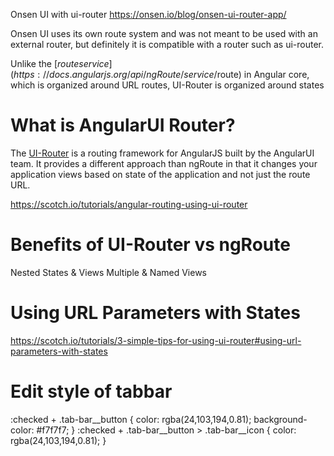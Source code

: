 

Onsen UI with ui-router
https://onsen.io/blog/onsen-ui-router-app/


Onsen UI uses its own route system and was not meant to be used with an external router, but definitely it is compatible with a router such as ui-router.

Unlike the [$route service](https://docs.angularjs.org/api/ngRoute/service/$route) in Angular core, which is organized around URL routes, UI-Router is organized around states



# What is AngularUI Router?
The [UI-Router](https://github.com/angular-ui/ui-router) is a routing framework for AngularJS built by the AngularUI team. It provides a different approach than ngRoute in that it changes your application views based on state of the application and not just the route URL.


https://scotch.io/tutorials/angular-routing-using-ui-router

# Benefits of UI-Router vs ngRoute
Nested States & Views
Multiple & Named Views

# Using URL Parameters with States
https://scotch.io/tutorials/3-simple-tips-for-using-ui-router#using-url-parameters-with-states

# Edit style of tabbar
:checked + .tab-bar__button {
  color: rgba(24,103,194,0.81);
  background-color: #f7f7f7;
}
:checked + .tab-bar__button > .tab-bar__icon {
  color: rgba(24,103,194,0.81);
}